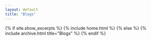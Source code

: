 ```yaml
---
layout: default 
title: "Blogs"
---
```


{% if site.show_excerpts %}
  {% include home.html %}
{% else %}
  {% include archive.html title="Blogs" %}
{% endif %}
